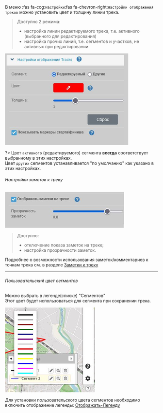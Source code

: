 В меню  :fas fa-cog:`Настройки`:fas fa-chevron-right:`Настройки отображения треков` можно установить цвет и толщину линии трека.

> Доступно 2 режима:
>  
> - настройка линии редактируемого трека, т.е. активного (выбранного для редактирования)
> - настройка прочих линий, т.е. сегментов и участков, не активных при редактировании

![Настройка треков](../_media/tracks-config.jpg)

?> Цвет `активного` (редактируемого) сегмента **всегда** соответствует выбранному в этих настройках.  
  Цвет `других` сегментов устанавливается "по умолчанию" как указано в этих настройках.

###### Настройки заметок к треку

![Настройка заметок](../_media/cmt/cmt-5.jpg)

> Доступно:
>  
> - отключение показа заметок на треке;
> - настройка прозрачности заметок.

Подробнее о возможности использования заметок/комментариев к точкам трека см. в разделе  [Заметки к треку](../tracks/track-note.md)

------

###### Пользовательский цвет сегментов
Можно выбрать в легенде(списке) "Сегментов"  
Этот цвет будет использоваться для сегмента при сохранении трека.  

![Цвет сегментов](../_media/color-segment.jpg)

Для установки пользовательского цвета сегментов необходимо включить отображение легенды: [Отображать-Легенду](../main-config.md?id=Отображать-Легенду)

